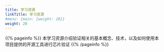 ```yaml
---
title: 学习资源
linkTitle: 学习资源
#menu: {main: {weight: 20}}
weight: 20
---
```


{{% pageinfo %}}
本学习资源介绍验证相关的基本概念、技术，以及如何使用本项目提供的开源工具进行芯片验证
{{% /pageinfo %}}
